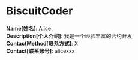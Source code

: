 # BiscuitCoder

**Name[姓名]**: Alice  
**Description[个人介绍]**: 我是一个经验丰富的合约开发  
**ContactMethod[联系方式]**: X  
**Contact[联系账号]**: alicexxx
